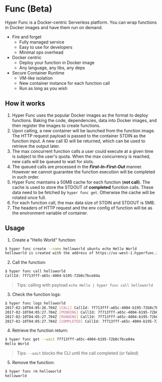 # Func (Beta)

Hyper Func is a Docker-centric Serverless platform. You can wrap functions in Docker images and have them run on demand.

- Fire and forget
	- Fully managed service
    - Easy to use for developers
    - Minimal ops overhead
- Docker centric
	- Deploy your function in Docker image
	- Any language, any libs, any deps
- Secure Container Runtime
	- VM-like isolation
	- New container instance for each function call
	- Run as long as you wish

## How it works

1. Hyper Func uses the popular Docker images as the format to deploy functions. Baking the code, dependencies, data into Docker images, and then register the images to create functions.
2. Upon calling, a new container will be launched from the function image. The HTTP request payload is passed to the container STDIN as the function input. A new call ID will be returned, which can be used to retrieve the output later.
3. The max concurrent function calls a user could execute at a given time is subject to the user's quota. When the max concurrency is reached, new calls will be queued to wait for slots.
4. The queued calls are processed in the ***First-In-First-Out*** manner. However we cannot guarantee the function execution will be completed in such order.
5. Hyper Func maintains a 50MB cache for each function (**not call**). The cache is used to store the STDOUT of **completed** function calls. These data need to be fetched by `hyper func get`. Otherwise the cache will be rotated once full.
6. For each function call, the max data size of STDIN and STDOUT is 5MB.
7. The headers of HTTP request and the env config of function will be as the environment variable of container.

## Usage

1. Create a "Hello World" function:
``` bash
$ hyper func create --name helloworld ubuntu echo Hello World
helloworld is created with the address of https://us-west-1.hyperfunc.io/call/helloworld/e5304888-f112-11e6-bc64-92361f002671
```

2. Call the function:
``` bash
$ hyper func call helloworld
CallId: 7f713fff-a65c-4004-b195-72b0c7bce84a
```
> Tips: calling with payload `echo Hello | hyper func call helloworld`

3. Check the function logs:
``` bash
$ hyper func logs helloworld
2017-02-10T04:05:26.704Z [CALL] CallId: 7f713fff-a65c-4004-b195-72b0c7bce84a, ShortStdin:
2017-02-10T04:05:27.704Z [PENDING] CallId: 7f713fff-a65c-4004-b195-72b0c7bce84a
2017-02-10T04:05:27.704Z [RUNNING] CallId: 7f713fff-a65c-4004-b195-72b0c7bce84a
2017-02-10T04:05:27.704Z [COMPLETED] CallId: 7f713fff-a65c-4004-b195-72b0c7bce84a, ShortStdout: Hello World
```

4. Retrieve the function return:
``` bash
$ hyper func get --wait 7f713fff-a65c-4004-b195-72b0c7bce84a
Hello World
```
> Tips: `--wait` blocks the CLI until the call completed (or failed)

5. Remove the function:
``` bash
$ hyper func rm helloworld
helloworld
```
